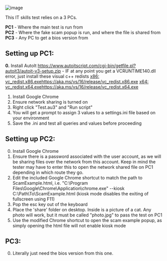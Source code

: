 ![image](https://github.com/user-attachments/assets/ab4f5941-cf5a-4563-a73b-6c07a56c022e)

This IT skills test relies on a 3 PCs.

**PC1** - Where the main test is run from  
**PC2** - Where the fake scam popup is run, and where the file is shared from  
**PC3** - Any PC to get a bios version from  

## Setting up PC1:
**0.** Install AutoIt https://www.autoitscript.com/cgi-bin/getfile.pl?autoit3/autoit-v3-setup.zip
    - IF at any point you get a VCRUNTIME140.dll error, just install these visual c++ redists 
        [x86: vc_redist.x86.exehttps://aka.ms/vs/16/release/vc_redist.x86.exe](https://aka.ms/vs/16/release/vc_redist.x86.exe)
        [x64: vc_redist.x64.exehttps://aka.ms/vs/16/release/vc_redist.x64.exe](https://aka.ms/vs/16/release/vc_redist.x64.exe)
1. Install Google Chrome
2. Ensure network sharing is turned on
3. Right click "Test.au3" and "Run script"
4. You will get a prompt to assign 3 values to a settings.ini file based on your environment
5. Save the .ini and test all queries and values before proceeding

## Setting up PC2:
0. Install Google Chrome  
1. Ensure there is a password associated with the user account, as we will be sharing files over the network from this account. Keep in mind the tester may have to enter this to open the network shared file on PC1 depending in which route they go.
2. Edit the included Google Chrome shortcut to match the path to ScamExample.html, i.e. "C:\Program Files\Google\Chrome\Application\chrome.exe" --kiosk C:\Path\To\ScamExample.html
   (kiosk mode disables the exiting of fullscreen using F11)  
3. Pop the esc key out of the keyboard  
4. Place the 'share' folder on desktop. Inside is a picture of a cat. Any photo will work, but it must be called "photo.jpg" to pass the test on PC1
5. Use the modified Chrome shortcut to open the scam example popup, as simply opening the html file will not enable kiosk mode  

## PC3:
0. Literally just need the bios version from this one. 
      
        

